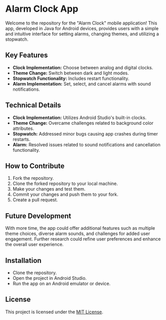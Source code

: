 # Alarm Clock App

Welcome to the repository for the "Alarm Clock" mobile application! This app, developed in Java for Android devices, provides users with a simple and intuitive interface for setting alarms, changing themes, and utilizing a stopwatch.

## Key Features
- **Clock Implementation:** Choose between analog and digital clocks.
- **Theme Change:** Switch between dark and light modes.
- **Stopwatch Functionality:** Includes restart functionality.
- **Alarm Implementation:** Set, select, and cancel alarms with sound notifications.

## Technical Details
- **Clock Implementation:** Utilizes Android Studio's built-in clocks.
- **Theme Change:** Overcame challenges related to background color attributes.
- **Stopwatch:** Addressed minor bugs causing app crashes during timer restarts.
- **Alarm:** Resolved issues related to sound notifications and cancellation functionality.

## How to Contribute
1. Fork the repository.
2. Clone the forked repository to your local machine.
3. Make your changes and test them.
4. Commit your changes and push them to your fork.
5. Create a pull request.

## Future Development
With more time, the app could offer additional features such as multiple theme choices, diverse alarm sounds, and challenges for added user engagement. Further research could refine user preferences and enhance the overall user experience.

## Installation
- Clone the repository.
- Open the project in Android Studio.
- Run the app on an Android emulator or device.

## License
This project is licensed under the [MIT License](LICENSE).
